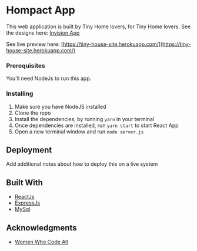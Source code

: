 # Hompact App

This web application is built by Tiny Home lovers, for Tiny Home lovers.
See the designs here: [Invision App](https://invis.io/XDD3DF0H7)

See live preview here: [https://tiny-house-site.herokuapp.com/](https://tiny-house-site.herokuapp.com/)

### Prerequisites

You'll need NodeJs to run this app.

### Installing

1. Make sure you have NodeJS installed
2. Clone the repo
3. Install the dependencies, by running `yarn` in your terminal
4. Once dependencies are installed, run `yarn start` to start React App
4. Open a new terminal window and run `node server.js`

## Deployment

Add additional notes about how to deploy this on a live system

## Built With

* [ReactJs](https://facebook.github.io/react/docs/)
* [ExpressJs](https://expressjs.com/)
* [MySql](https://www.mysql.com/)



## Acknowledgments

* [Women Who Code Atl](https://www.womenwhocode.com/atlanta)

